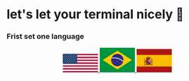 # let's let your terminal nicely 🐧

### Frist set one language

<div align="center" id="flags"> 
<a href="language/EN.md">
<img width="80" heigth="80" src="imgs/USA.png">
<span class="fi fi-us"></span>
</a>
<a href="language/BR.md">
<img width="80" heigth="80" src="imgs/Brasil.png">
<span class="fi fi-br"></span>
</a>
<a href="language/ES.md">
<img width="80" heigth="80" src="imgs/Spain.png">
<span class="fi fi-es"></span>
</a>
</div>
